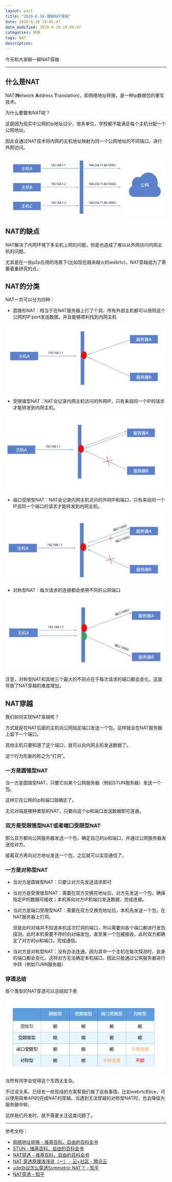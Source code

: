 ```yaml
---
layout: post
title: "2020-6-10-理解NAT穿越"
date: 2020-6-10 19:05:47
date_modified: 2020-6-10 19:05:47
categories: 网络 
tags: NAT
description:
---
```


今天和大家聊一聊NAT穿越

-----

## 什么是NAT

NAT(**N**etwork **A**ddress **T**ranslation)，即网络地址转换，是一种ip数据包的重写技术。

为什么要要有NAT呢？

这是因为现实中公网的ip地址过少，很多单位，学校都不能满足每个主机分配一个公网地址。

因此会通过NAT技术将内网的主机地址映射为同一个公网地址的不同端口，进行外网访问。

![image-20200610191434292](../media/image-20200610191434292.png)

## NAT的缺点

NAT解决了内网环境下多主机上网的问题，但是也造成了难以从外网访问内网主机的问题。

尤其是在一些p2p应用的场景下(比如现在越来越火的webrtc)，NAT穿越成为了需要着重研究的点。

## NAT的分类

NAT一共可以分为四种：

- 圆锥形NAT：相当于在NAT服务器上打了个洞，所有外部主机都可以按照这个公网的IP:port发送数据，并且能够顺利找到内网主机

![image-20200610193649234](../media/image-20200610193649234.png)

- 受限锥型NAT：NAT会记录内网主机访问的外网IP，只有来自同一个IP的请求才能转发到内网主机。

![image-20200610193956642](../media/image-20200610193956642.png)

- 端口受限型NAT：NAT会记录内网主机访问的外网IP和端口，只有来自同一个IP且同一个端口的请求才能转发到内网主机。

![image-20200610194411386](../media/image-20200610194411386.png)

- 对称型NAT：每次请求的连接都会使用不同的公网端口

![image-20200611162545987](../media/image-20200611162545987.png)

注意，对称型NAT和其他三个最大的不同点在于每次请求的端口都会变化，这就导致了NAT穿越的难度增加。

## NAT穿越

我们如何实现NAT穿越呢？

方式就是在NAT后面的主机向公网指定端口发送一个包，这样就会在NAT服务器上留下一个端口。

其他主机只要知道了这个端口，就可以向内网主机发送数据了。

这个行为形象的称之为“打洞”。

### 一方是圆锥型NAT

当一方是圆锥型NAT，只要它向某个公网服务器（例如STUN服务器）发送一个包。

这样它在公网的ip和端口就确定了。

无论对端是哪种类型的NAT，只要向这个ip和端口发送数据即可连通。

### 双方是受限锥型NAT或者端口受限型NAT

那么双方都向公网服务器发送一个包，确定自己的ip和端口，并通过公网服务器发送给对方。

接着双方再向对方地址发送一个包，之后就可以实现通信了。

### 一方是对称型NAT

- 当对方是圆锥型NAT：只要让对方先发送请求即可

- 当对方是受限锥型NAT：需要在双方交换完地址后，对方先发送一个包，确保指定IP的数据可接收；本机再向对方IP和端口发送数据，完成连接。

- 当对方是端口受限型NAT：需要在双方交换完地址后，本机先发送一个包，在NAT服务器上打洞。

  但是此时对端并不知道本机这次打洞的端口，所以需要向各个端口都进行发包探测。此时本机需要不停的向对端发包，直至某一个包被接收。此时双方都确定了对方的ip和端口，完成通信。

- 当对方是对称型NAT：没有办法连通。因为其中一个主机在每次探测时，自身的端口都会变化。这样对方无法确定本机端口。因此只能通过公网服务器进行中转（例如TURN服务器）

### 穿透总结

各个类型的NAT穿透可以总结如下表

![image-20200611170741425](../media/image-20200611170741425.png)

当然有同学会觉得这个东西太复杂。

不过没关系，已经有一些现成的方案帮我们做了这些事情。比如webrtc的ice，可以使用简单API的完成NAT的穿越。当遇到无法穿越的对称型NAT时，也会降级为服务器中转。

这样我们开发时，就不需要关注这类问题了。

---

参考文档：

-  [网络地址转换 - 维基百科，自由的百科全书](https://zh.wikipedia.org/wiki/%E7%BD%91%E7%BB%9C%E5%9C%B0%E5%9D%80%E8%BD%AC%E6%8D%A2)
-  [STUN - 维基百科，自由的百科全书](https://zh.wikipedia.org/wiki/STUN)
-  [NAT穿透 - 维基百科，自由的百科全书](https://zh.wikipedia.org/wiki/NAT%E7%A9%BF%E9%80%8F)
-  [NAT 穿透原理浅浅说（一） - 云+社区 - 腾讯云](https://cloud.tencent.com/developer/article/1005974)
-  [udp协议怎么穿透Symmetric NAT？ - 知乎](https://www.zhihu.com/question/20436734)
-  [NAT穿透 - 知乎](https://zhuanlan.zhihu.com/p/86759357)

